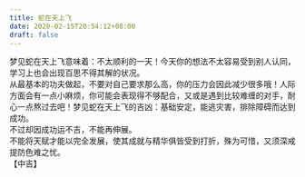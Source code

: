 ```yaml
---
title: 蛇在天上飞
date: 2020-02-15T20:54:12+08:00
draft: false
---
```


梦见蛇在天上飞意味着：不太顺利的一天！今天你的想法不太容易受到别人认同，学习上也会出现百思不得其解的状况。<br>
从最基本的功夫做起，不要对自己要求那么高，你的压力会因此减少很多哦！人际方面会有一点小麻烦，你可能会表现得不够配合，又或是遇到比较难缠的对手，耐心一点熬过去吧！梦见蛇在天上飞的吉凶：基础安定，能逃灾害，排除障碍而达到成功。<br>
不过却因成功运不吉，不能再伸展。<br>
不能将天赋才能以完全发展，使其成就与精华俱皆受到打折，殊为可惜，又须深戒提防色难之忧。<br>
【中吉】